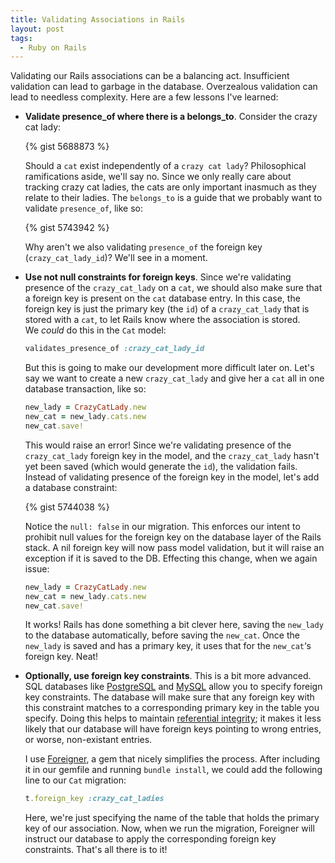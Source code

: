 ```yaml
---
title: Validating Associations in Rails
layout: post
tags:
  - Ruby on Rails
---
```

Validating our Rails associations can be a balancing act. Insufficient validation can lead to garbage in the database. Overzealous validation can lead to needless complexity. Here are a few lessons I've learned:

*   **Validate presence\_of where there is a belongs\_to**. Consider the crazy cat lady:
    
    {% gist 5688873 %}
    
    Should a `cat` exist independently of a `crazy cat lady`? Philosophical ramifications aside, we'll say no. Since we only really care about tracking crazy cat ladies, the cats are only important inasmuch as they relate to their ladies. The `belongs_to` is a guide that we probably want to validate `presence_of`, like so:
    
    
    {% gist 5743942 %}
    
    Why aren't we also validating `presence_of` the foreign key (`crazy_cat_lady_id`)? We'll see in a moment.

*   **Use not null constraints for foreign keys**. Since we're validating presence of the `crazy_cat_lady` on a `cat`, we should also make sure that a foreign key is present on the `cat` database entry. In this case, the foreign key is just the primary key (the `id`) of a `crazy_cat_lady` that is stored with a `cat`, to let Rails know where the association is stored.  
    We *could* do this in the `Cat` model:
    
    ```ruby
    validates_presence_of :crazy_cat_lady_id
    ```
    
    But this is going to make our development more difficult later on. Let's say we want to create a new `crazy_cat_lady` and give her a `cat` all in one database transaction, like so:
    
    ```ruby
    new_lady = CrazyCatLady.new
    new_cat = new_lady.cats.new
    new_cat.save!
    ```
    
    This would raise an error! Since we're validating presence of the `crazy_cat_lady` foreign key in the model, and the `crazy_cat_lady` hasn't yet been saved (which would generate the `id`), the validation fails. Instead of validating presence of the foreign key in the model, let's add a database constraint:
    
    {% gist 5744038 %}
    
    Notice the `null: false` in our migration. This enforces our intent to prohibit null values for the foreign key on the database layer of the Rails stack. A nil foreign key will now pass model validation, but it will raise an exception if it is saved to the DB. Effecting this change, when we again issue:
    
    ```ruby
    new_lady = CrazyCatLady.new
    new_cat = new_lady.cats.new
    new_cat.save!
    ```
    
    It works! Rails has done something a bit clever here, saving the `new_lady` to the database automatically, before saving the `new_cat`. Once the `new_lady` is saved and has a primary key, it uses that for the `new_cat`&#8216;s foreign key. Neat!

*   **Optionally, use foreign key constraints**. This is a bit more advanced. SQL databases like [PostgreSQL][1] and [MySQL][2] allow you to specify foreign key constraints. The database will make sure that any foreign key with this constraint matches to a corresponding primary key in the table you specify. Doing this helps to maintain [referential integrity][3]; it makes it less likely that our database will have foreign keys pointing to wrong entries, or worse, non-existant entries.
    
    I use [Foreigner][4], a gem that nicely simplifies the process. After including it in our gemfile and running `bundle install`, we could add the following line to our `Cat` migration:
    
    ```ruby
    t.foreign_key :crazy_cat_ladies
    ```
    
    Here, we're just specifying the name of the table that holds the primary key of our association. Now, when we run the migration, Foreigner will instruct our database to apply the corresponding foreign key constraints. That's all there is to it!

[1]: http://www.postgresql.org/
[2]: http://www.mysql.com/
[3]: http://en.wikipedia.org/wiki/Referential_integrity
[4]: https://github.com/matthuhiggins/foreigner
